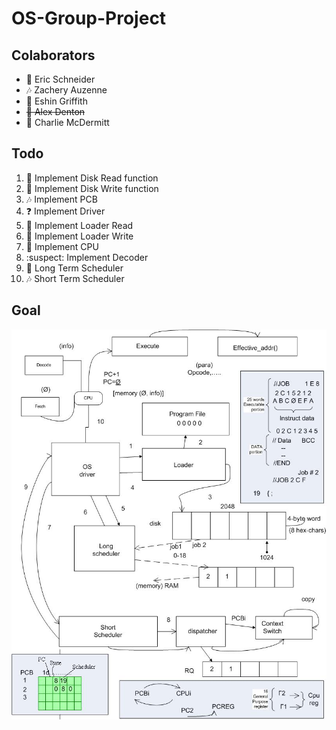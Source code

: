 # OS-Group-Project
## Colaborators
- :tennis: Eric Schneider
- :notes: Zachery Auzenne
- :frog: Eshin Griffith
- ~~:wolf: Alex Denton~~
- :dog: Charlie McDermitt
## Todo
1. :tennis: Implement Disk Read function
2. :tennis: Implement Disk Write function
3. :notes: Implement PCB
4. :question: Implement Driver
5. :tennis: Implement Loader Read
6. :tennis: Implement Loader Write
7. :frog: Implement CPU
8. :suspect: Implement Decoder
9. :dog: Long Term Scheduler
10. :notes: Short Term Scheduler

## Goal
![Doc](./assets/block.jpg)
